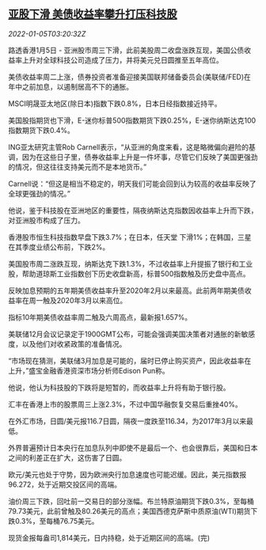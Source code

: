 <!--1641353462000-->
[亚股下滑 美债收益率攀升打压科技股](https://cn.reuters.com/article/global-market-asia-stocks-us-treasury-01-idCNKBS2JF08G)
------

<div><i>2022-01-05T03:20:32Z</i></div><p>路透香港1月5日 - 亚洲股市周三下滑，此前美股周二收盘涨跌互现，美国公债收益率上升对全球科技公司造成了压力，并将美元兑日圆推至五年高位。</p><p>美债收益率周二上涨，债券投资者准备迎接美国联邦储备委员会(美联储/FED)在年中之前加息，以遏制居高不下的通胀。</p><p>MSCI明晟亚太地区(除日本)指数下跌0.8%，日本日经指数接近持平。</p><p>美国股指期货也下滑，E-迷你标普500指数期货下跌0.25%，E-迷你纳斯达克100指数期货下跌0.4%。</p><p>ING亚太研究主管Rob Carnell表示，“从亚洲的角度来看，这是略微偏向避险的基调，因为在这些日子里，债券收益率上升是一件坏事，尽管它们反映了美国更强劲的情况，但这往往支持美元而不是本地货币。”</p><p>Carnell说：“但这是相当不稳定的，明天我们可能会回到认为较高的收益率反映了全球更强劲的情况。”</p><p>他说，鉴于科技股在亚洲地区的重要性，隔夜纳斯达克指数因收益率上升而下跌，对亚洲股市构成了压力。</p><p>香港股市恒生科技指数早盘下跌3.7%；在日本，任天堂 下滑1%；在韩国，三星在其季度业绩公布前，下跌2%。 </p><p>美国股市周二涨跌互现，纳斯达克下跌1.3%，不过收益率上升提振了银行和工业股，帮助道琼斯工业指数创下历史收盘新高，标普500指数触及历史盘中高点。 </p><p>反映加息预期的五年期美债收益率升至2020年2月以来最高。此前两年期美债收益率在周一触及2020年3月以来高位。</p><p>指标10年期美债收益率周二触及六周高点，最新报1.657%。</p><p>美联储12月会议记录定于1900GMT公布，可能会强调美国决策者对通胀的新敏感度，以及他们对收紧政策的准备情况。</p><p>“市场现在猜测，美联储3月加息是可能的，届时已停止购买资产，因此收益率在上升，”盛宝金融香港资深市场分析师Edison Pun称。</p><p>他说，他认为科技股的下跌将是短暂的，而收益率上升将有助于银行股。</p><p>汇丰在香港上市的股票周三上涨2.3%，不过中国华融恢复交易后重挫40%。</p><p>在外汇市场，日圆/美元报116.7日圆，隔夜一度跌至116.34，为2017年3月以来最低。</p><p>外界普遍预计日本央行在加息队列中即使不是最后一个、也会很靠后，美国和日本之间的利差正在扩大，这伤害了日圆。</p><p>欧元/美元也处于守势，因为欧洲央行加息速度也可能迟缓。因此，美元指数报96.272，处于近期交投区间的高端。</p><p>油价周三下跌，回吐前一交易日的部分涨幅。布兰特原油期货下跌0.3%，至每桶79.73美元，此前曾触及80.26美元的高点；美国西德克萨斯中质原油(WTI)期货下跌0.3%，至每桶76.75美元。</p><p>现货金报每盎司1,814美元，日内持稳，处于近期区间的高端。(完)</p>
